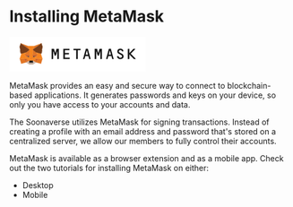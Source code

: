 # Installing MetaMask

![](<../../.gitbook/assets/image (11).png>)

MetaMask provides an easy and secure way to connect to blockchain-based applications. It generates passwords and keys on your device, so only you have access to your accounts and data.

The Soonaverse utilizes MetaMask for signing transactions. Instead of creating a profile with an email address and password that's stored on a centralized server, we allow our members to fully control their accounts.

MetaMask is available as a browser extension and as a mobile app. Check out the two tutorials for installing MetaMask on either:

* Desktop
* Mobile
